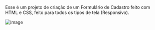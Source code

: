 Esse é um projeto de criação de um Formulário de Cadastro feito com HTML e CSS, feito para todos os tipos de tela (Responsivo).

![image](https://user-images.githubusercontent.com/104573779/218229246-eb6f4f11-55fb-4460-90eb-0a48c3b6a06e.png)
